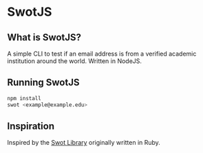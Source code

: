 SwotJS
======

## What is SwotJS?
A simple CLI to test if an email address is from a verified academic institution around the world. Written in NodeJS.

## Running SwotJS
```sh
npm install 
swot <example@example.edu>
```
## Inspiration
Inspired by the [Swot Library](https://github.com/leereilly/swot) originally written in Ruby. 

